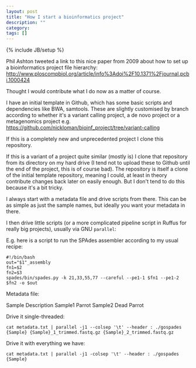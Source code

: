 ```yaml
---
layout: post
title: "How I start a bioinformatics project"
description: ""
category: 
tags: []
---
```

{% include JB/setup %}

Phil Ashton tweeted a link to this nice paper from 2009 about how to set up a bioinformatics project file hierarchy: <http://www.ploscompbiol.org/article/info%3Adoi%2F10.1371%2Fjournal.pcbi.1000424>

Thought I would contribute what I do now as a matter of course.

I have an initial template in Github, which has some basic scripts
and dependencies like BWA, samtools. These are slightly customised by branch according to whether it's a variant calling project, a de novo project or a metagenomics project e.g. <https://github.com/nickloman/bioinf_project/tree/variant-calling>

If this is a completely new and unprecedented project I clone this repository.

If this is a variant of a project quite similar (mostly is) I clone that repository from its directory on my hard drive (I tend not to upload these to Github until the end of the project, this is of course bad). The repository is itself a clone of the initial template repository, meaning I could, at least in theory contribute changes back later on easily enough. But I don't tend to do this because it's a bit tricky.

I always start with a metadata file and drive scripts from there. This can be as simple as just the sample names, but ideally you want your metadata in there.

I then drive little scripts (or a more complicated pipeline script in Ruffus for really big projects), usually via GNU `parallel`:

E.g. here is a script to run the SPAdes assembler according to my usual recipe:

	#!/bin/bash
	out="$1"_assembly
	fn1=$2
	fn2=$3
	spades/bin/spades.py -k 21,33,55,77 --careful --pe1-1 $fn1 --pe1-2 $fn2 -o $out

Metadata file:

Sample	Description
Sample1	Parrot
Sample2	Dead Parrot

Drive it single-threaded:

	cat metadata.txt | parallel -j1 --colsep '\t' --header : ./gospades {Sample} {Sample}_1_trimmed.fastq.gz {Sample}_2_trimmed.fastq.gz

Drive it with everything we have:

	cat metadata.txt | parallel -j1 -colsep '\t' --header : ./gospades {Sample}

